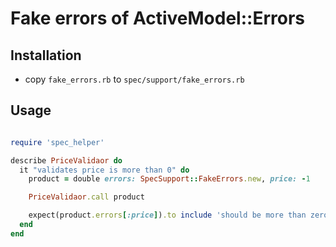 # Fake errors of ActiveModel::Errors

## Installation

* copy `fake_errors.rb` to `spec/support/fake_errors.rb`


## Usage

```ruby

require 'spec_helper'

describe PriceValidaor do
  it "validates price is more than 0" do
    product = double errors: SpecSupport::FakeErrors.new, price: -1

    PriceValidaor.call product

    expect(product.errors[:price]).to include 'should be more than zero.'
  end
end

```
